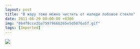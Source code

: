 ```yaml
---
layout: post
title: "В жару тоже можно чистить от наледи лобовое стекло"
date: 2011-06-29 00:00:00 +0300
img: "064f8cce2ba7597966b265e5d5076a5f.gif"
tags: [Imported]
---
```


![](/blog/assets064f8cce2ba7597966b265e5d5076a5f.gif)